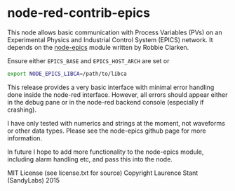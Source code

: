 node-red-contrib-epics
======

This node allows basic communication with Process Variables (PVs) on an Experimental Physics and Industrial Control 
System (EPICS) network. It depends on the [node-epics](http://github.com/RobbieClarken/node-epics) module written by Robbie Clarken.

Ensure either `EPICS_BASE` and `EPICS_HOST_ARCH` are set or

```bash
export NODE_EPICS_LIBCA=/path/to/libca
```

This release provides a very basic interface with minimal error handling done inside the node-red interface. However, 
all errors should appear either in the debug pane or in the node-red backend console (especially if crashing).

I have only tested with numerics and strings at the moment, not waveforms or other data types. Please see the node-epics
 github page for more information.

In future I hope to add more functionality to the node-epics module, including alarm handling etc, and pass this into 
the node.

MIT License (see license.txt for source)
Copyright Laurence Stant (SandyLabs) 2015
